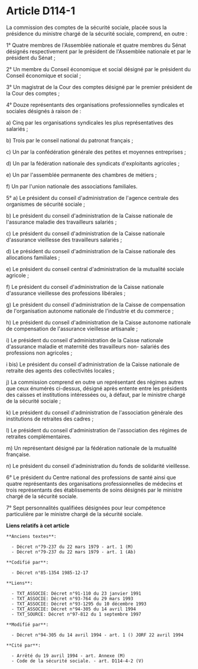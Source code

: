 # Article D114-1

La commission des comptes de la sécurité sociale, placée sous la présidence du ministre chargé de la sécurité sociale,
comprend, en outre  :

1° Quatre membres de l'Assemblée nationale et quatre membres du Sénat désignés respectivement par le président de l'Assemblée
nationale et par le président du Sénat ;

2° Un membre du Conseil économique et social désigné par le président du Conseil économique et social ;

3° Un magistrat de la Cour des comptes désigné par le premier président de la Cour des comptes ;

4° Douze représentants des organisations professionnelles syndicales et sociales désignés à raison de :

a) Cinq par les organisations syndicales les plus représentatives des salariés ;

b) Trois par le conseil national du patronat français  ;

c) Un par la confédération générale des petites et moyennes entreprises  ;

d) Un par la fédération nationale des syndicats d'exploitants agricoles  ;

e) Un par l'assemblée permanente des chambres de métiers ;

f) Un par l'union nationale des associations familiales.

5° a) Le président du conseil d'administration de l'agence centrale des organismes de sécurité sociale  ;

b) Le président du conseil d'administration de la Caisse nationale de l'assurance maladie des travailleurs salariés ;

c) Le président du conseil d'administration de la Caisse nationale d'assurance vieillesse des travailleurs salariés ;

d) Le président du conseil d'administration de la Caisse nationale des allocations familiales  ;

e) Le président du conseil central d'administration de la mutualité sociale agricole  ;

f) Le président du conseil d'administration de la Caisse nationale d'assurance vieillesse des professions libérales ;

g) Le président du conseil d'administration de la Caisse de compensation de l'organisation autonome nationale de l'industrie
et du commerce ;

h) Le président du conseil d'administration de la Caisse autonome nationale de compensation de l'assurance vieillesse
artisanale ;

i) Le président du conseil d'administration de la Caisse nationale d'assurance maladie et maternité des travailleurs non-
salariés des professions non agricoles ;

i bis)  Le président du conseil d'administration de la Caisse nationale de retraite des agents des collectivités locales ;

j) La commission comprend en outre un représentant des régimes autres que ceux énumérés ci-dessus, désigné après entente
entre les présidents des caisses et institutions intéressées ou, à défaut, par le ministre chargé de la sécurité sociale ;

k) Le président du conseil d'administration de l'association générale des institutions de retraites des cadres ;

l) Le président du conseil d'administration de l'association des régimes de retraites complémentaires.

m) Un représentant désigné par la fédération nationale de la mutualité française.

n) Le président du conseil d'administration du fonds de solidarité vieillesse.

6° Le président du Centre national des professions de santé ainsi que quatre représentants des organisations professionnelles
de médecins et trois représentants des établissements de soins désignés par le ministre chargé de la sécurité sociale.

7° Sept personnalités qualifiées désignées pour leur compétence particulière par le ministre chargé de la sécurité sociale.

**Liens relatifs à cet article**

	**Anciens textes**:

	  - Décret n°79-237 du 22 mars 1979 - art. 1 (M)
	  - Décret n°79-237 du 22 mars 1979 - art. 1 (Ab)

	**Codifié par**:

	  - Décret n°85-1354 1985-12-17

	**Liens**:

	  - TXT_ASSOCIE: Décret n°91-110 du 23 janvier 1991
	  - TXT_ASSOCIE: Décret n°93-764 du 29 mars 1993
	  - TXT_ASSOCIE: Décret n°93-1295 du 10 décembre 1993
	  - TXT_ASSOCIE: Décret n°94-305 du 14 avril 1994
	  - TXT_SOURCE: Décret n°97-812 du 1 septembre 1997

	**Modifié par**:

	  - Décret n°94-305 du 14 avril 1994 - art. 1 () JORF 22 avril 1994

	**Cité par**:

	  - Arrêté du 19 avril 1994 - art. Annexe (M)
	  - Code de la sécurité sociale. - art. D114-4-2 (V)
